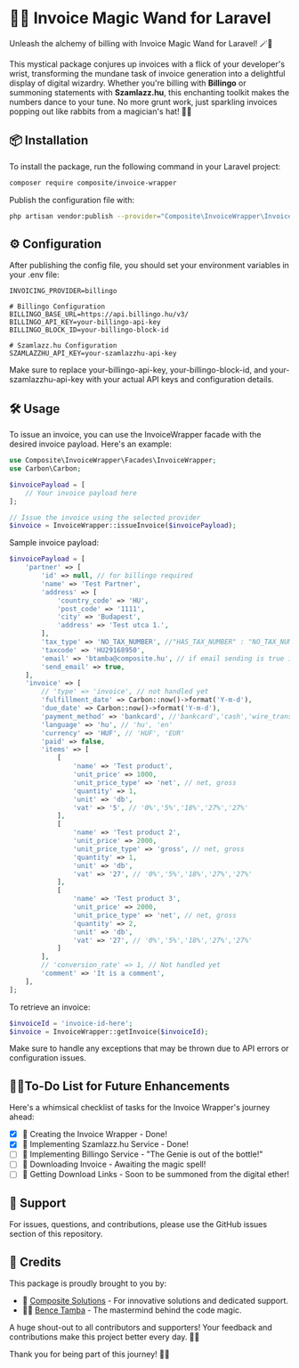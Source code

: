 # 🧾✨ Invoice Magic Wand for Laravel

Unleash the alchemy of billing with Invoice Magic Wand for Laravel! 🪄📜

This mystical package conjures up invoices with a flick of your developer's wrist, transforming the mundane task of invoice generation into a delightful display of digital wizardry. Whether you're billing with **Billingo** or summoning statements with **Szamlazz.hu**, this enchanting toolkit makes the numbers dance to your tune. No more grunt work, just sparkling invoices popping out like rabbits from a magician's hat! 🐇💫

## 📦 Installation

To install the package, run the following command in your Laravel project:

```bash
composer require composite/invoice-wrapper
```
Publish the configuration file with:

```bash
php artisan vendor:publish --provider="Composite\InvoiceWrapper\InvoiceWrapperServiceProvider"
```

## ⚙️ Configuration
After publishing the config file, you should set your environment variables in your .env file:
```dotenv
INVOICING_PROVIDER=billingo

# Billingo Configuration
BILLINGO_BASE_URL=https://api.billingo.hu/v3/
BILLINGO_API_KEY=your-billingo-api-key
BILLINGO_BLOCK_ID=your-billingo-block-id

# Szamlazz.hu Configuration
SZAMLAZZHU_API_KEY=your-szamlazzhu-api-key
```
Make sure to replace your-billingo-api-key, your-billingo-block-id, and your-szamlazzhu-api-key with your actual API keys and configuration details.

## 🛠 Usage
To issue an invoice, you can use the InvoiceWrapper facade with the desired invoice payload. Here's an example:

```php
use Composite\InvoiceWrapper\Facades\InvoiceWrapper;
use Carbon\Carbon;

$invoicePayload = [
    // Your invoice payload here
];

// Issue the invoice using the selected provider
$invoice = InvoiceWrapper::issueInvoice($invoicePayload);
```

Sample invoice payload:

```php
$invoicePayload = [
    'partner' => [
        'id' => null, // for billingo required
        'name' => 'Test Partner',
        'address' => [
            'country_code' => 'HU',
            'post_code' => '1111',
            'city' => 'Budapest',
            'address' => 'Test utca 1.',
        ],
        'tax_type' => 'NO_TAX_NUMBER', //"HAS_TAX_NUMBER" : "NO_TAX_NUMBER",
        'taxcode' => 'HU29168950',
        'email' => 'btamba@composite.hu', // if email sending is true it is required
        'send_email' => true,
    ],
    'invoice' => [
        // 'type' => 'invoice', // not handled yet
        'fulfillment_date' => Carbon::now()->format('Y-m-d'),
        'due_date' => Carbon::now()->format('Y-m-d'),
        'payment_method' => 'bankcard', //'bankcard','cash','wire_transfer','cash_on_delivery','paypal','szep_card',
        'language' => 'hu', // 'hu', 'en'
        'currency' => 'HUF', // 'HUF', 'EUR'
        'paid' => false,
        'items' => [
            [
                'name' => 'Test product',
                'unit_price' => 1000,
                'unit_price_type' => 'net', // net, gross
                'quantity' => 1,
                'unit' => 'db',
                'vat' => '5', // '0%','5%','18%','27%','27%'
            ],
            [
                'name' => 'Test product 2',
                'unit_price' => 2000,
                'unit_price_type' => 'gross', // net, gross
                'quantity' => 1,
                'unit' => 'db',
                'vat' => '27', // '0%','5%','18%','27%','27%'
            ],
            [
                'name' => 'Test product 3',
                'unit_price' => 2000,
                'unit_price_type' => 'net', // net, gross
                'quantity' => 2,
                'unit' => 'db',
                'vat' => '27', // '0%','5%','18%','27%','27%'
            ]
        ],
        // 'conversion_rate' => 1, // Not handled yet
        'comment' => 'It is a comment',
    ],
];
```

To retrieve an invoice:

```php
$invoiceId = 'invoice-id-here';
$invoice = InvoiceWrapper::getInvoice($invoiceId);
```

Make sure to handle any exceptions that may be thrown due to API errors or configuration issues.

## 📝✨To-Do List for Future Enhancements
Here's a whimsical checklist of tasks for the Invoice Wrapper's journey ahead:

- [x] 🧙‍️ Creating the Invoice Wrapper - Done!
- [x] 🧞‍ Implementing Szamlazz.hu Service - Done!
- [ ] 🧞‍ Implementing Billingo Service - "The Genie is out of the bottle!"
- [ ] 📩 Downloading Invoice - Awaiting the magic spell!
- [ ] 🔗 Getting Download Links - Soon to be summoned from the digital ether!

## 🤝 Support
For issues, questions, and contributions, please use the GitHub issues section of this repository.

## 🌟 Credits
This package is proudly brought to you by:

- 🏢 [Composite Solutions](https://github.com/Composite-Solutions) - For innovative solutions and dedicated support.
- 👨‍💻 [Bence Tamba](https://github.com/tambabence) - The mastermind behind the code magic.

A huge shout-out to all contributors and supporters! Your feedback and contributions make this project better every day. 🚀🙌

Thank you for being part of this journey! 🎉👏
